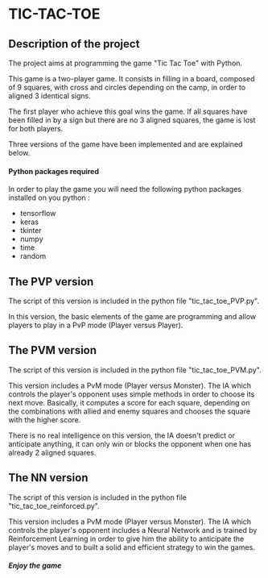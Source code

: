 # TIC-TAC-TOE

## Description of the project

The project aims at programming the game "Tic Tac Toe" with Python.

This game is a two-player game. It consists in filling in a board, composed of 9 squares, with cross and circles depending on the camp, in order to aligned 3 identical signs.

The first player who achieve this goal wins the game. If all squares have been filled in by a sign but there are no 3 aligned squares, the game is lost for both players.
 
Three versions of the game have been implemented and are explained below. 


#### Python packages required

In order to play the game you will need the following python packages installed on you python :
- tensorflow
- keras
- tkinter
- numpy
- time
- random
 
## The PVP version

The script of this version is included in the python file "tic_tac_toe_PVP.py". 

In this version, the basic elements of the game are programming and allow players to play in a PvP mode (Player versus Player).



## The PVM version

The script of this version is included in the python file "tic_tac_toe_PVM.py".

This version includes a PvM mode (Player versus Monster). The IA which controls the player's opponent uses simple methods in order to choose its next move.
Basically, it computes a score for each square, depending on the combinations with allied and enemy squares and chooses the square with the higher score. 


There is no real intelligence on this version, the IA doesn't predict or anticipate anything, it can only win or blocks the opponent when one has already 2 aligned squares.


## The NN version

The script of this version is included in the python file "tic_tac_toe_reinforced.py".

This version includes a PvM mode (Player versus Monster). The IA which controls the player's opponent includes a Neural Network and is trained by Reinforcement Learning in order to give him the ability to anticipate the player's moves and to built a solid and efficient strategy to win the games.



##### Enjoy the game